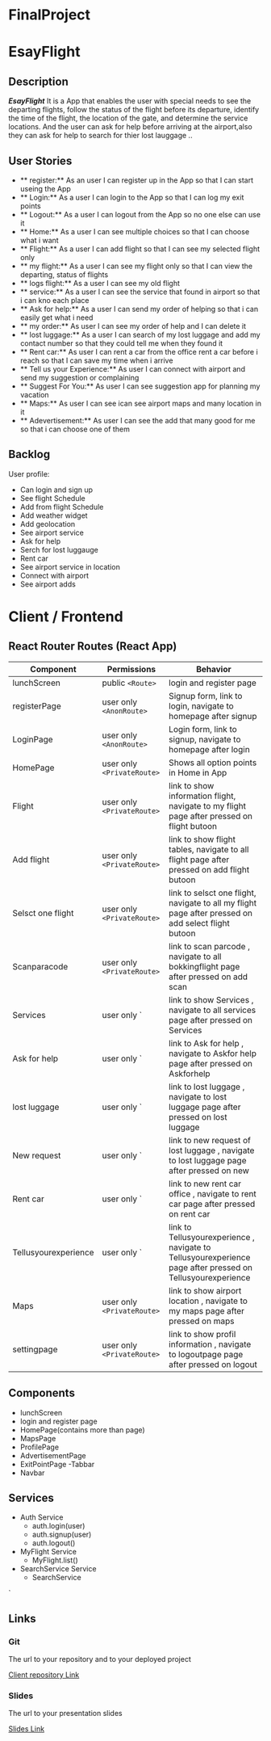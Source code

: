 # FinalProject

# EsayFlight


## Description

***EsayFlight*** 
It is a App that enables the  user with special needs to see the departing flights, follow the status of the flight before its departure, identify the time of the flight, the location of the gate, and determine the service locations. And the user can ask for help before arriving at the airport,also they can ask for help to search for thier lost lauggage ..



## User Stories

- ** register:** As an user I can register up in the App so that I can start useing the App
- ** Login:** As a user I can login to the App so that I can log my exit points
- ** Logout:** As a user I can logout from the App so no one else can use it
- ** Home:** As a user I can see multiple choices so that I can choose what i want
- ** Flight:** As a user I can add flight so that I can  see my selected flight only
- ** my flight:** As a user I can see my flight only so that I can view the departing, status of flights
- ** logs flight:** As a user I can see my old flight 
- ** service:** As a user I  can see the service that found in airport so that i can kno each place 
- ** Ask for help:** As a user I can send my order of helping so that i can easily get what i need 
- ** my order:** As user I can see my order of help and I can delete it
- ** lost luggage:** As a user I can search of my lost luggage and add my contact number so that they could tell me when they found it
- ** Rent car:**  As user I can rent a car from the office rent a car before i reach so that I can save my time when i arrive
- ** Tell us your Experience:** As user I can connect with airport and send my suggestion or complaining
- ** Suggest For You:** As user I can see suggestion app for planning my vacation
- ** Maps:** As user I can see  ican see airport maps and many location in it 
- ** Adevertisement:**  As user I can see the add that many good for me so that i can choose one of them


## Backlog

User profile:
- Can login and sign up
- See flight Schedule
- Add from flight Schedule
- Add weather widget
- Add geolocation
- See airport service
- Ask for help 
- Serch for lost luggauge
- Rent car
- See airport service in location
- Connect with airport
- See airport adds

# Client / Frontend

## React Router Routes (React App)

| Component            | Permissions                | Behavior                                                                                             |
| -------------------- | -------------------------- | -----------------------------------------------------------------------------------------------------                                         
| lunchScreen          | public `<Route>`           | login and register page                                                                              |
| registerPage         | user only `<AnonRoute>`    | Signup form, link to login, navigate to homepage after signup                                        |
| LoginPage            | user only `<AnonRoute>`    | Login form, link to signup, navigate to homepage after login                                         |
| HomePage             | user only `<PrivateRoute>` | Shows all option points in  Home in App                                                              |
| Flight               | user only `<PrivateRoute>` | link to show information flight, navigate to my flight page after pressed on flight butoon           |
| Add flight           | user only `<PrivateRoute>` | link to show flight tables, navigate to  all flight page after pressed on add flight butoon          |
| Selsct one flight    | user only `<PrivateRoute>` | link to selsct one flight, navigate to  all  my flight page after pressed on add select flight butoon|
| Scanparacode         | user only `<PrivateRoute>` | link to scan parcode , navigate to  all bokkingflight page after pressed on add scan                 |
| Services             | user only `<PrivateRoute>  | link to show Services , navigate to  all services page after pressed on Services                     |
| Ask for help         | user only `<PrivateRoute>  | link to Ask for help , navigate to  Askfor help page  after pressed on  Askforhelp                   |
| lost luggage         | user only `<PrivateRoute>  | link to  lost luggage  , navigate to  lost luggage page  after pressed on lost luggage               |
| New request          | user only `<PrivateRoute>  | link to new request of lost luggage , navigate to  lost luggage page  after pressed on new           |
| Rent car             | user only `<PrivateRoute>  | link to new rent car office , navigate to  rent car page  after pressed on rent car                  |
| Tellusyourexperience | user only `<PrivateRoute>  | link to Tellusyourexperience , navigate to  Tellusyourexperience page  after pressed on Tellusyourexperience|
| Maps                 | user only `<PrivateRoute>` | link to show airport location , navigate to my maps page after pressed on maps                        |
| settingpage          | user only `<PrivateRoute>` | link to show profil information , navigate to logoutpage page after pressed on logout                 |

## Components

- lunchScreen 
- login and register page
- HomePage(contains more than page)
- MapsPage
- ProfilePage
- AdvertisementPage
- ExitPointPage
-Tabbar
- Navbar

## Services

- Auth Service
  - auth.login(user)
  - auth.signup(user)
  - auth.logout()
- MyFlight Service
  - MyFlight.list()
- SearchService Service
  - SearchService



`



## Links


### Git

The url to your repository and to your deployed project

[Client repository Link](https://github.com/sarahalzhrani/EsayFlight-FinalProject)


### Slides

The url to your presentation slides

[Slides Link](https://docs.google.com/presentation/d/14WSHjYGcYT586UjiNIfVX8-q6-QvdQqfx4DVnuxdo5Y/edit#slide=id.g10bcaf71b42_0_1269)


